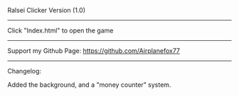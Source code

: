 Ralsei Clicker Version (1.0) 

__________________________________________________

Click "Index.html" to open the game 

__________________________________________________

Support my Github Page: https://github.com/Airplanefox77

__________________________________________________

Changelog:

Added the background, and a "money counter" system.
